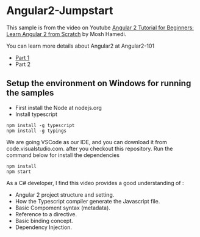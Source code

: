 # Angular2-Jumpstart

This sample is from the video on Youtube [Angular 2 Tutorial for Beginners: Learn Angular 2 from Scratch](https://www.youtube.com/watch?v=_-CD_5YhJTA) by Mosh Hamedi.

You can learn more details about Angular2 at Angular2-101
 - [Part 1](https://github.com/dacho68/Angular2-101)
 - Part 2

## Setup the environment on Windows for running the samples
- First install the Node at nodejs.org
- Install typescript 

```
npm install -g typescript
npm install -g typings
```

We are going VSCode as our IDE, and you can download it from  code.visualstudio.com. 
after you checkout this repository. Run the command below for install the dependencies

```
npm install
npm start
```

As a C# developer, I find this video provides a good understanding of :

- Angular 2 project structure and setting.
- How the Typescript compiler generate the Javascript file.
- Basic Compoment syntax (metadata).
- Reference to a directive.
- Basic binding concept.
- Dependency Injection.
 


